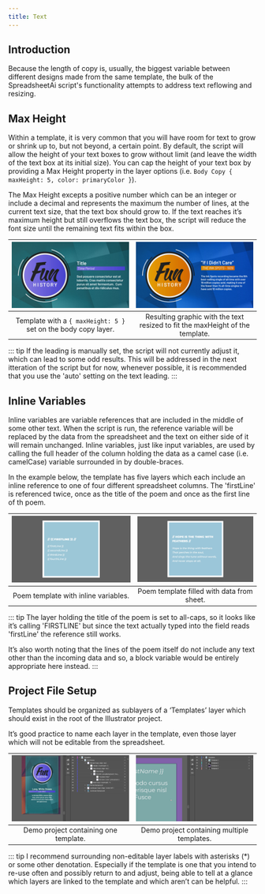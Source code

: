 ```yaml
---
title: Text
---
```

## Introduction

Because the length of copy is, usually, the biggest variable between different designs made from the same template, the bulk of the SpreadsheetAi script's functionality attempts to address text reflowing and resizing.

## Max Height

Within a template, it is very common that you will have room for text to grow or shrink up to, but not beyond, a certain point. By default, the script will allow the height of your text boxes to grow without limit (and leave the width of the text box at its initial size). You can cap the height of your text box by providing a Max Height property in the layer options (i.e. `Body Copy { maxHeight: 5, color: primaryColor }`).

The Max Height excepts a positive number which can be an integer or include a decimal and represents the maximum the number of lines, at the current text size, that the text box should grow to. If the text reaches it’s maximum height but still overflows the text box, the script will reduce the font size until the remaining text fits within the box.

![](../../images/text_maxHeight1.jpg)  |  ![](../../images/text_maxHeight2.jpg) 
:-------------------------:|:-------------------------:
Template with a `{ maxHeight: 5 }` set on the body copy layer. | Resulting graphic with the text resized to fit the maxHeight of the template.

::: tip
If the leading is manually set, the script will not currently adjust it, which can lead to some odd results. This will be addressed in the next itteration of the script but for now, whenever possible, it is recommended that you use the 'auto' setting on the text leading.
:::

## Inline Variables

Inline variables are variable references that are included in the middle of some other text. When the script is run, the reference variable will be replaced by the data from the spreadsheet and the text on either side of it will remain unchanged. Inline variables, just like input variables, are used by calling the full header of the column holding the data as a camel case (i.e. camelCase) variable surrounded in by double-braces.

In the example below, the template has five layers which each include an inline reference to one of four different spreadsheet columns. The 'firstLine' is referenced twice, once as the title of the poem and once as the first line of th poem.

![](../../images/text_inline_var1.jpg) |  ![](../../images/text_inline_var2.jpg)
:-------------------------:|:-------------------------:
Poem template with inline variables.  | Poem template filled with data from sheet.

::: tip
The layer holding the title of the poem is set to all-caps, so it looks like it’s calling 'FIRSTLINE' but since the text actually typed into the field reads 'firstLine' the reference still works.

It’s also worth noting that the lines of the poem itself do not include any text other than the incoming data and so, a block variable would be entirely appropriate here instead.
:::

## Project File Setup

Templates should be organized as sublayers of a ‘Templates’ layer which should exist in the root of the Illustrator project.

It’s good practice to name each layer in the template, even those layer which will not be editable from the spreadsheet.

![](../../images/project_setup.jpg) |  ![](../../images/project_setup_2.jpg)
:-------------------------:|:-------------------------:
Demo project containing one template.  | Demo project containing multiple templates.

::: tip
I recommend surrounding non-editable layer labels with asterisks (*) or some other denotation. Especially if the template is one that you intend to re-use often and possibly return to and adjust, being able to tell at a glance which layers are linked to the template and which aren’t can be helpful.
:::